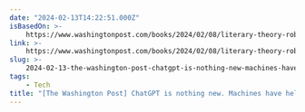 ```yaml
---
date: "2024-02-13T14:22:51.000Z"
isBasedOn: >-
    https://www.washingtonpost.com/books/2024/02/08/literary-theory-robots-tenen-review
link: >-
    https://www.washingtonpost.com/books/2024/02/08/literary-theory-robots-tenen-review
slug: >-
    2024-02-13-the-washington-post-chatgpt-is-nothing-new-machines-have-helped-us-write
tags:
    - Tech
title: "[The Washington Post] ChatGPT is nothing new. Machines have helped us write"
---
```

